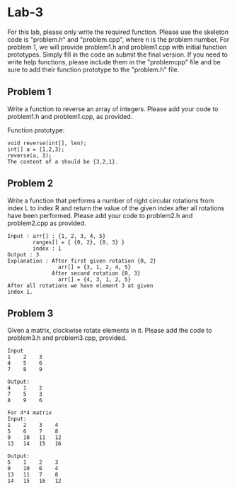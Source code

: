 # Lab-3

For this lab, please only write the required function.  Please use the skeleton code is "problem<n>.h" and "problem<n>.cpp", where n is the problem number.  For problem 1, we will provide problem1.h and problem1.cpp with initial function prototypes.  Simply fill in the code an submit the final version.  If you need to write help functions, please include them in the "problem<n>cpp" file and be sure to add their function prototype to the "problem<n>.h" file.

## Problem 1

Write a function to reverse an array of integers.  Please add your code to problem1.h and problem1.cpp, as provided.

Function prototype:
```
void reverse(int[], len);
int[] a = {1,2,3};
reverse(a, 3);
The content of a should be {3,2,1}.
```



## Problem 2
Write a function that performs a number of right circular rotations from index L to index R and return the value of the given index after all rotations have been performed.  Please add your code to problem2.h and problem2.cpp as provided.

```
Input : arr[] : {1, 2, 3, 4, 5}
        ranges[] = { {0, 2}, {0, 3} }
        index : 1
Output : 3
Explanation : After first given rotation {0, 2}
                arr[] = {3, 1, 2, 4, 5}
              After second rotation {0, 3} 
                arr[] = {4, 3, 1, 2, 5}
After all rotations we have element 3 at given
index 1. 
```


## Problem 3

Given a matrix, clockwise rotate elements in it.  Please add the code to problem3.h and problem3.cpp, provided.

```
Input
1    2    3
4    5    6
7    8    9

Output:
4    1    2
7    5    3
8    9    6

For 4*4 matrix
Input:
1    2    3    4    
5    6    7    8
9    10   11   12
13   14   15   16

Output:
5    1    2    3
9    10   6    4
13   11   7    8
14   15   16   12
```
